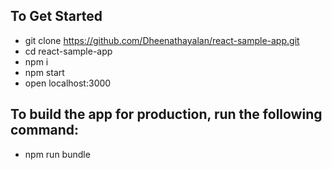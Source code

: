 ## To Get Started
 - git clone https://github.com/Dheenathayalan/react-sample-app.git
 - cd react-sample-app
 - npm i
 - npm start
 - open localhost:3000

## To build the app for production, run the following command:
 - npm run bundle
